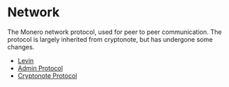 # Network

The Monero network protocol, used for peer to peer communication. The protocol is largely inherited from cryptonote, but has undergone some changes.

- [Levin](levin.md)
- [Admin Protocol](cryptonote_protocol.md) 
- [Cryptonote Protocol](cryptonote_protocol.md)    
